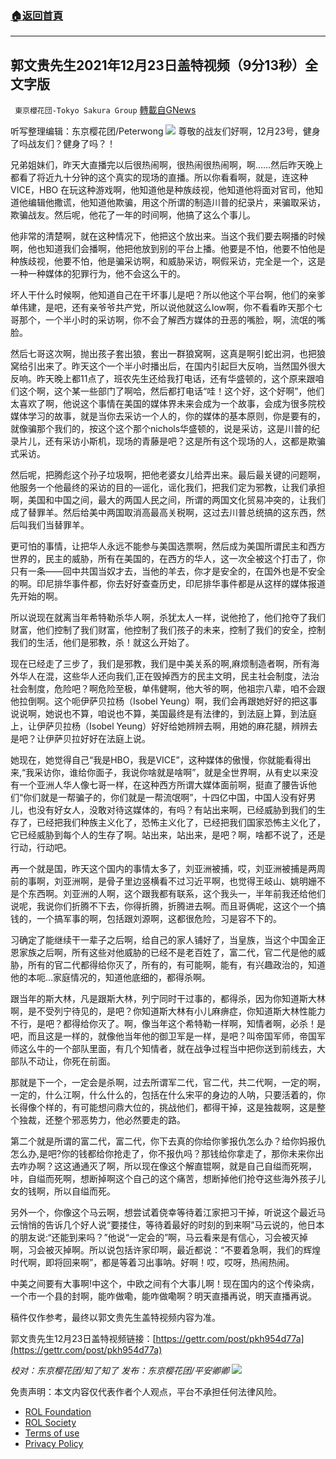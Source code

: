 ###  [:house:返回首頁](https://github.com/ourhimalayas/txt)
---


## 郭文贵先生2021年12月23日盖特视频（9分13秒）全文字版
` 東京櫻花団-Tokyo Sakura Group` [轉載自GNews](https://gnews.org/zh-hans/1785835/)

听写整理编辑：东京樱花团/Peterwong
![](https://assets.gnews.org/wp-content/uploads/2021/12/image-1273.png)
尊敬的战友们好啊，12月23号，健身了吗战友们？健身了吗？！

兄弟姐妹们，昨天大直播完以后很热闹啊，很热闹很热闹啊，啊……然后昨天晚上都看了将近九十分钟的这个真实的现场的直播。所以你看看啊，就是，连这种VICE，HBO 在玩这种游戏啊，他知道他是种族歧视，他知道他将面对官司，他知道他编辑他撒谎，他知道他欺骗，用这个所谓的制造川普的纪录片，来骗取采访，欺骗战友。然后呢，他花了一年的时间啊，他搞了这么个事儿。

他非常的清楚啊，就在这种情况下，他把这个放出来。当这个我们要去啊播的时候啊，他也知道我们会播啊，他把他放到别的平台上播。他要是不怕，他要不怕他是种族歧视，他要不怕，他是骗采访啊，和威胁采访，啊假采访，完全是一个，这是一种一种媒体的犯罪行为，他不会这么干的。

坏人干什么时候啊，他知道自己在干坏事儿是吧？所以他这个平台啊，他们的亲爹单伟建，是吧，还有亲爷爷共产党，所以说他就这么low啊，你不看看昨天那个七哥那个，一个半小时的采访啊，你不会了解西方媒体的丑恶的嘴脸，啊，流氓的嘴脸。

然后七哥这次啊，抛出孩子套出狼，套出一群狼窝啊，这真是啊引蛇出洞，也把狼窝给引出来了。昨天这个一个半小时播出后，在国内引起巨大反响，当然国外很大反响。昨天晚上都11点了，班农先生还给我打电话，还有华盛顿的，这个原来跟咱们这个啊，这个某一些部门了啊哈，然后都打电话“哇！这个好，这个好啊”，他们太喜欢了啊，他说这个事情在美国的媒体界未来会成为一个故事，会成为很多院校媒体学习的故事，就是当你去采访一个人的，你的媒体的基本原则，你是要有的，就像骗那个我们的，按这个这个那个nichols华盛顿的，说是采访，这是川普的纪录片儿，还有采访小斯机，现场的青藤是吧？这是所有这个现场的人，这都是欺骗式采访。

然后呢，把腾彪这个孙子垃圾啊，把他老婆女儿给弄出来。最后最关键的问题啊，他服务一个他最终的采访的目的—谣化，谣化我们，把我们定为邪教，让我们承担啊，美国和中国之间，最大的两国人民之间，所谓的两国文化贸易冲突的，让我们成了替罪羊。然后给美中两国取消高最高关税啊，这过去川普总统搞的这东西，然后叫我们当替罪羊。

更可怕的事情，让把华人永远不能参与美国选票啊，然后成为美国所谓民主和西方世界的，民主的威胁，所有在美国的，在西方的华人，这一次全被这个打击了，你只有一条——回中共国当奴才去，当他的羊去，你才是安全的，在国外也是不安全的啊。印尼排华事件都，你去好好查查历史，印尼排华事件都是从这样的媒体报道先开始的啊。

所以说现在就离当年希特勒杀华人啊，杀犹太人一样，说他抢了，他们抢夺了我们财富，他们控制了我们财富，他控制了我们孩子的未来，控制了我们的安全，控制我们的生活，他们是邪教，杀！就这么开始了。

现在已经走了三步了，我们是邪教，我们是中美关系的啊,麻烦制造者啊，所有海外华人在混，这些华人还向我们,正在毁掉西方的民主文明，民主社会制度，法治社会制度，危险吧？啊危险至极，单伟健啊，他大爷的啊，他祖宗八辈，咱不会跟他拉倒啊。这个呃伊萨贝拉杨（Isobel Yeung）啊，我们会再跟她好好的把这事说说啊，她说也不算，咱说也不算，美国最终是有法律的，到法庭上算，到法庭上，让伊萨贝拉杨（Isobel Yeung）好好给她辨辨去啊，用她的麻花腿，辨辨去是吧？让伊萨贝拉好好在法庭上说。

她现在，她觉得自己“我是HBO，我是VICE”，这种媒体的傲慢，你就能看得出来,“我采访你，谁给你面子，我说你啥就是啥啊”，就是全世界啊，从有史以来没有一个亚洲人华人像七哥一样，在这种西方所谓大媒体面前啊，挺直了腰告诉他们“你们就是一帮骗子的，你们就是一帮流氓啊”，十四亿中国，中国人没有好男儿，也没有好女人，没敢对待这媒体的，有吗？有站出来啊，已经威胁到我们的生存了，已经把我们种族主义化了，恐怖主义化了，已经把我们国家恐怖主义化了，它已经威胁到每个人的生存了啊。站出来，站出来，是吧？啊，啥都不说了，还是行动，行动吧。

再一个就是国，昨天这个国内的事情太多了，刘亚洲被捕，哎，刘亚洲被捕是两周前的事啊，刘亚洲啊，是骨子里边竖横看不过习近平啊，也觉得王岐山、姚明姗不是个东西啊。刘亚洲的人啊，这个跟我都有联系，这个我头一，半年前我还给他们说呢，我说你们折腾不下去，你得折腾，折腾进去啊。而且哥俩呢，这这个一个搞钱的，一个搞军事的啊，包括跟刘源啊，这都很危险，习是容不下的。

习确定了能继续干一辈子之后啊，给自己的家人铺好了，当皇族，当这个中国金正恩家族之后啊，所有这些对他威胁的已经不是老百姓了，富二代，官二代是他的威胁，所有的官二代都得给你灭了，所有的，有可能啊，能有，有兴趣政治的，知道他的本呃…家庭情况的，知道他底细的，都得杀啊。

跟当年的斯大林，凡是跟斯大林，列宁同时干过事的，都得杀，因为你知道斯大林啊，是不受列宁待见的，是吧？你知道斯大林有小儿麻痹症，你知道斯大林性能力不行，是吧？都得给你灭了。啊，像当年这个希特勒一样啊，知情者啊，必杀！是吧，而且这是一样的，就像他当年他的御卫军是一样，是吧？叫帝国军师，帝国军师这么牛的一个部队里面，有几个知情者，就在战争过程当中把你送到前线去，大部队不动让，你死在前面。

那就是下一个，一定会是杀啊，过去所谓军二代，官二代，共二代啊，一定的啊，一定的，什么江啊，什么什么的，包括在什么宋平的身边的人呐，只要活着的，你长得像个样的，有可能想问鼎大位的，挑战他们，都得干掉，这是独裁啊，这是整个独裁，还整个邪恶势力，他必然要走的路。

第二个就是所谓的富二代，富二代，你下去真的你给你爹报仇怎么办？给你妈报仇怎么办,是吧?你的钱都给你抢走了，你不报仇吗？那钱给你拿走了，那你未来你出去咋办啊？这这通通灭了啊，所以现在像这个解直锟啊，就是自己自缢而死啊，咔，自缢而死啊，想断掉啊这个自己的这个痛苦，想断掉他们抢夺这些海外孩子儿女的钱啊，所以自缢而死。

另外一个，你像这个马云啊，想尝试着侥幸等待着江家把习干掉，听说这个最近马云悄悄的告诉几个好人说“要搂住，等待着最好的时刻的到来啊”马云说的，他日本的朋友说:“还能到来吗？”他说“一定会的”啊，马云看来是有信心，习会被灭掉啊，习会被灭掉啊。所以说包括许家印啊，最近都说：“不要着急啊，我们的辉煌时代啊，即将回来啊”，都是等着习出事呐。好啊！哎，哎呀，热闹热闹。

中美之间要有大事啊!中这个，中欧之间有个大事儿啊！现在国内的这个传染病，一个市一个县的封啊，能咋做嘞，能咋做嘞啊？明天直播再说，明天直播再说。

稿件仅作参考，最终以郭文贵先生盖特视频内容为准。

郭文贵先生12月23日盖特视频链接：[https://gettr.com/post/pkh954d77a](https://gettr.com/post/pkh954d77a)

*校对：东京樱花团/知了知了
发布：东京樱花团/平安卿卿*
![](https://assets.gnews.org/wp-content/uploads/2021/12/yht.jpg)
 

免责声明：本文内容仅代表作者个人观点，平台不承担任何法律风险。

- [ROL Foundation](https://rolfoundation.org/)
- [ROL Society](https://rolsociety.org/)
- [Terms of use](https://gnews.org/terms-of-use-3/)
- [Privacy Policy](https://gnews.org/privacy-policy/)
